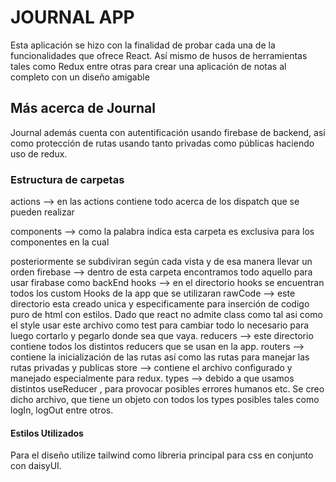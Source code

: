 # JOURNAL APP

Esta aplicación se hizo con la finalidad de probar cada una de la funcionalidades que ofrece
React. Así mismo de husos de herramientas tales como Redux entre otras para crear una aplicación
de notas al completo con un diseño amigable

## Más acerca de Journal

Journal además cuenta con autentificación usando firebase de backend, así como protección de rutas
usando tanto privadas como públicas haciendo uso de redux.

### Estructura de carpetas

actions --> en las actions contiene todo acerca de los dispatch que se pueden realizar

components --> como la palabra indica esta carpeta es exclusiva para los componentes en la cual

posteriormente se subdiviran según cada vista y de esa manera llevar un orden
firebase --> dentro de esta carpeta encontramos todo aquello para usar firabase como backEnd
hooks --> en el directorio hooks se encuentran todos los custom Hooks de la app que se utilizaran
rawCode --> este directorio esta creado unica y especificamente para inserción de codigo puro de html 
con estilos. Dado que react no admite class como tal asi como el style usar este archivo como test para
cambiar todo lo necesario para luego cortarlo y pegarlo donde sea que vaya.
reducers --> este directorio contiene todos los distintos reducers que se usan en la app.
routers --> contiene la inicialización de las rutas así como las rutas para manejar las rutas privadas y publicas
store --> contiene el archivo configurado y manejado especialmente para redux.
types --> debido a que usamos distintos useReducer , para provocar posibles errores humanos etc. Se creo dicho archivo,
que tiene un objeto con todos los types posibles tales como logIn, logOut entre otros.

#### Estilos Utilizados

Para el diseño utilize tailwind como libreria principal para css en conjunto con daisyUI.



